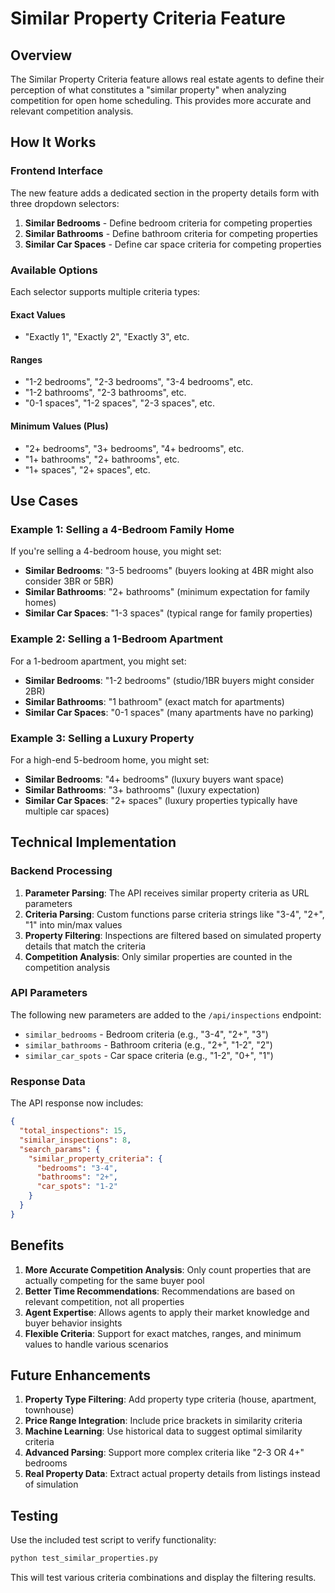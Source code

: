 # Similar Property Criteria Feature

## Overview

The Similar Property Criteria feature allows real estate agents to define their perception of what constitutes a "similar property" when analyzing competition for open home scheduling. This provides more accurate and relevant competition analysis.

## How It Works

### Frontend Interface

The new feature adds a dedicated section in the property details form with three dropdown selectors:

1. **Similar Bedrooms** - Define bedroom criteria for competing properties
2. **Similar Bathrooms** - Define bathroom criteria for competing properties  
3. **Similar Car Spaces** - Define car space criteria for competing properties

### Available Options

Each selector supports multiple criteria types:

#### Exact Values
- "Exactly 1", "Exactly 2", "Exactly 3", etc.

#### Ranges
- "1-2 bedrooms", "2-3 bedrooms", "3-4 bedrooms", etc.
- "1-2 bathrooms", "2-3 bathrooms", etc.
- "0-1 spaces", "1-2 spaces", "2-3 spaces", etc.

#### Minimum Values (Plus)
- "2+ bedrooms", "3+ bedrooms", "4+ bedrooms", etc.
- "1+ bathrooms", "2+ bathrooms", etc.
- "1+ spaces", "2+ spaces", etc.

## Use Cases

### Example 1: Selling a 4-Bedroom Family Home
If you're selling a 4-bedroom house, you might set:
- **Similar Bedrooms**: "3-5 bedrooms" (buyers looking at 4BR might also consider 3BR or 5BR)
- **Similar Bathrooms**: "2+ bathrooms" (minimum expectation for family homes)
- **Similar Car Spaces**: "1-3 spaces" (typical range for family properties)

### Example 2: Selling a 1-Bedroom Apartment
For a 1-bedroom apartment, you might set:
- **Similar Bedrooms**: "1-2 bedrooms" (studio/1BR buyers might consider 2BR)
- **Similar Bathrooms**: "1 bathroom" (exact match for apartments)
- **Similar Car Spaces**: "0-1 spaces" (many apartments have no parking)

### Example 3: Selling a Luxury Property
For a high-end 5-bedroom home, you might set:
- **Similar Bedrooms**: "4+ bedrooms" (luxury buyers want space)
- **Similar Bathrooms**: "3+ bathrooms" (luxury expectation)
- **Similar Car Spaces**: "2+ spaces" (luxury properties typically have multiple car spaces)

## Technical Implementation

### Backend Processing

1. **Parameter Parsing**: The API receives similar property criteria as URL parameters
2. **Criteria Parsing**: Custom functions parse criteria strings like "3-4", "2+", "1" into min/max values
3. **Property Filtering**: Inspections are filtered based on simulated property details that match the criteria
4. **Competition Analysis**: Only similar properties are counted in the competition analysis

### API Parameters

The following new parameters are added to the `/api/inspections` endpoint:

- `similar_bedrooms` - Bedroom criteria (e.g., "3-4", "2+", "3")
- `similar_bathrooms` - Bathroom criteria (e.g., "2+", "1-2", "2")
- `similar_car_spots` - Car space criteria (e.g., "1-2", "0+", "1")

### Response Data

The API response now includes:

```json
{
  "total_inspections": 15,
  "similar_inspections": 8,
  "search_params": {
    "similar_property_criteria": {
      "bedrooms": "3-4",
      "bathrooms": "2+", 
      "car_spots": "1-2"
    }
  }
}
```

## Benefits

1. **More Accurate Competition Analysis**: Only count properties that are actually competing for the same buyer pool
2. **Better Time Recommendations**: Recommendations are based on relevant competition, not all properties
3. **Agent Expertise**: Allows agents to apply their market knowledge and buyer behavior insights
4. **Flexible Criteria**: Support for exact matches, ranges, and minimum values to handle various scenarios

## Future Enhancements

1. **Property Type Filtering**: Add property type criteria (house, apartment, townhouse)
2. **Price Range Integration**: Include price brackets in similarity criteria
3. **Machine Learning**: Use historical data to suggest optimal similarity criteria
4. **Advanced Parsing**: Support more complex criteria like "2-3 OR 4+" bedrooms
5. **Real Property Data**: Extract actual property details from listings instead of simulation

## Testing

Use the included test script to verify functionality:

```bash
python test_similar_properties.py
```

This will test various criteria combinations and display the filtering results.